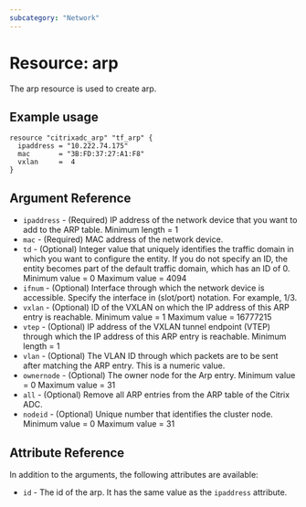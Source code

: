 ```yaml
---
subcategory: "Network"
---
```


# Resource: arp

The arp resource is used to create arp.


## Example usage

```hcl
resource "citrixadc_arp" "tf_arp" {
  ipaddress = "10.222.74.175"
  mac       = "3B:FD:37:27:A1:F8"
  vxlan     =  4
}
```


## Argument Reference

* `ipaddress` - (Required) IP address of the network device that you want to add to the ARP table. Minimum length =  1
* `mac` - (Required) MAC address of the network device.
* `td` - (Optional) Integer value that uniquely identifies the traffic domain in which you want to configure the entity. If you do not specify an ID, the entity becomes part of the default traffic domain, which has an ID of 0. Minimum value =  0 Maximum value =  4094
* `ifnum` - (Optional) Interface through which the network device is accessible. Specify the interface in (slot/port) notation. For example, 1/3.
* `vxlan` - (Optional) ID of the VXLAN on which the IP address of this ARP entry is reachable. Minimum value =  1 Maximum value =  16777215
* `vtep` - (Optional) IP address of the VXLAN tunnel endpoint (VTEP) through which the IP address of this ARP entry is reachable. Minimum length =  1
* `vlan` - (Optional) The VLAN ID through which packets are to be sent after matching the ARP entry. This is a numeric value.
* `ownernode` - (Optional) The owner node for the Arp entry. Minimum value =  0 Maximum value =  31
* `all` - (Optional) Remove all ARP entries from the ARP table of the Citrix ADC.
* `nodeid` - (Optional) Unique number that identifies the cluster node. Minimum value =  0 Maximum value =  31


## Attribute Reference

In addition to the arguments, the following attributes are available:

* `id` - The id of the arp. It has the same value as the `ipaddress` attribute.
